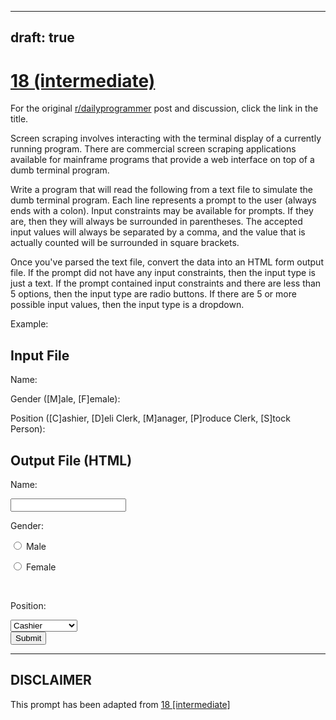 ---
draft: true
----

# [18 (intermediate)](https://www.reddit.com/r/dailyprogrammer/comments/qivpg/352012_challenge_18_intermediate/)

For the original [r/dailyprogrammer](https://www.reddit.com/r/dailyprogrammer/) post and discussion, click the link in the title.

Screen scraping involves interacting with the terminal display of a currently running program.  There are commercial screen scraping applications available for mainframe programs that provide a web interface on top of a dumb terminal program.

Write a program that will read the following from a text file to simulate the dumb terminal program.  Each line represents a prompt to the user (always ends with a colon).  Input constraints may be available for prompts.  If they are, then they will always be surrounded in parentheses.  The accepted input values will always be separated by a comma, and the value that is actually counted will be surrounded in square brackets.

Once you've parsed the text file, convert the data into an HTML form output file.  If the prompt did not have any input constraints, then the input type is just a text.  If the prompt contained input constraints and there are less than 5 options, then the input type are radio buttons.  If there are 5 or more possible input values, then the input type is a dropdown.

Example:

## Input File
Name:

Gender ([M]ale, [F]emale):

Position ([C]ashier, [D]eli Clerk, [M]anager, [P]roduce Clerk, [S]tock Person):

## Output File (HTML)
<html>

<body>

<form>

Name:

<input type="text" name="name"/>

<br/>

Gender:

<input type="radio" name="gender" value="m"/> Male

<input type="radio" name="gender" value="f"/> Female

<br/>

Position:

<select name="position">

<option value="c">Cashier</option>

<option value="d">Deli Clerk</option>

<option value="m">Manager</option>

<option value="p">Produce Clerk</option>

<option value="s">Stock Person</option>

</select>

<br/>

<input type="submit" value="Submit"/>

</form>

</body>

</html>


----
## **DISCLAIMER**
This prompt has been adapted from [18 [intermediate]](https://www.reddit.com/r/dailyprogrammer/comments/qivpg/352012_challenge_18_intermediate/
)
